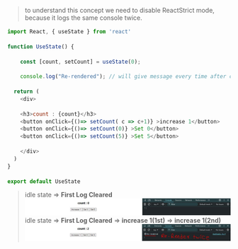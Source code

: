 > to understand this concept we need to disable ReactStrict mode, because it logs the same console twice.

```javascript
import React, { useState } from 'react'

function UseState() {

    const [count, setCount] = useState(0);

    console.log("Re-rendered"); // will give message every time after component re-render

  return (
    <div>
    
    <h3>count : {count}</h3>
    <button onClick={()=> setCount( c => c+1)} >increase 1</button>
    <button onClick={()=> setCount(0)} >Set 0</button>
    <button onClick={()=> setCount(5)} >Set 5</button>
      
    </div>
  )
}

export default UseState
```
> idle state => **First Log Cleared**
![0201](../../Images/0201.JPG)
> idle state => **First Log Cleared** => **increase 1(1st)** => **increase 1(2nd)**
![0202](../../Images/0202.JPG)


